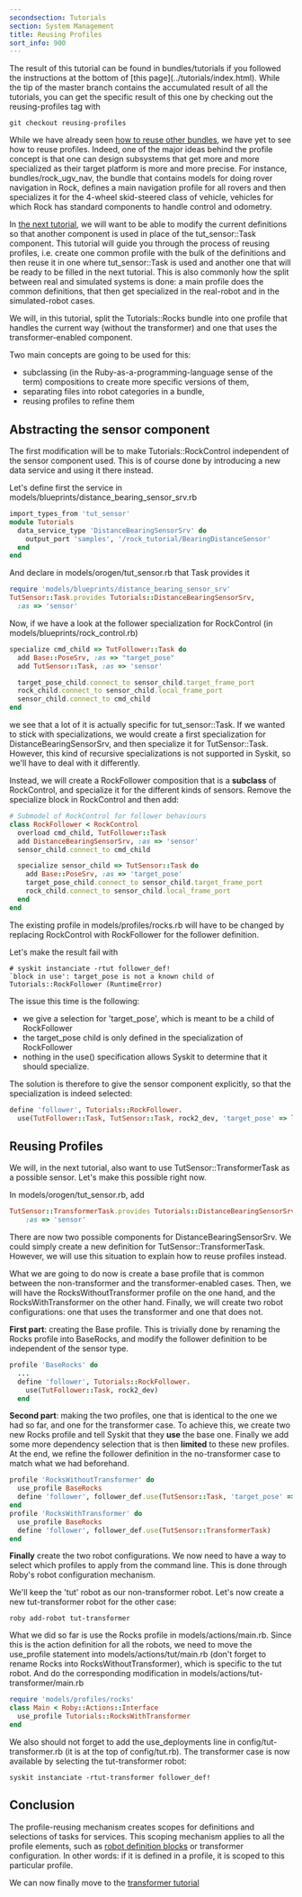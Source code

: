 ```yaml
---
secondsection: Tutorials
section: System Management
title: Reusing Profiles
sort_info: 900
---
```


<div class="note" markdown="1">
The result of this tutorial can be found in bundles/tutorials if you
followed the instructions at the bottom of [this page](../tutorials/index.html).
While the tip of the master branch contains the accumulated result of all the
tutorials, you can get the specific result of this one by checking out the
reusing-profiles tag with

~~~
git checkout reusing-profiles
~~~
</div>

While we have already seen [how to reuse other
bundles](700_file_structure.html#reusing-other-bundles), we have yet to see how
to reuse profiles. Indeed, one of the major ideas behind the profile concept is that one can design
subsystems that get more and more specialized as their target platform is more
and more precise. For instance, bundles/rock_ugv_nav, the bundle that contains
models for doing rover navigation in Rock, defines a main navigation profile for
all rovers and then specializes it for the 4-wheel skid-steered class of
vehicle, vehicles for which Rock has standard components to handle control and
odometry.

In [the next tutorial](1000_transformer.html), we will want to be able to modify
the current definitions so that another component is used in place of the
tut_sensor::Task component. This tutorial will guide you through the process of
reusing profiles, i.e. create one common profile with the bulk of the
definitions and then reuse it in one where tut_sensor::Task is used and another
one that will be ready to be filled in the next tutorial. This is also commonly
how the split between real and simulated systems is done: a main profile does
the common definitions, that then get specialized in the real-robot and in the
simulated-robot cases.

We will, in this tutorial, split the
Tutorials::Rocks bundle into one profile that handles the current way (without
the transformer) and one that uses the transformer-enabled component. 

Two main concepts are going to be used for this:

 - subclassing (in the Ruby-as-a-programming-language sense of the term)
   compositions to create more specific versions of them,
 - separating files into robot categories in a bundle,
 - reusing profiles to refine them

Abstracting the sensor component
--------------------------------
The first modification will be to make Tutorials::RockControl independent of the
sensor component used. This is of course done by introducing a new data service
and using it there instead.

Let's define first the service in models/blueprints/distance_bearing_sensor_srv.rb

~~~ ruby
import_types_from 'tut_sensor'
module Tutorials
  data_service_type 'DistanceBearingSensorSrv' do
    output_port 'samples', '/rock_tutorial/BearingDistanceSensor'
  end
end
~~~

And declare in models/orogen/tut_sensor.rb that Task provides it

~~~ ruby
require 'models/blueprints/distance_bearing_sensor_srv'
TutSensor::Task.provides Tutorials::DistanceBearingSensorSrv,
  :as => 'sensor'
~~~

Now, if we have a look at the follower specialization for RockControl (in
models/blueprints/rock_control.rb)

~~~ ruby
specialize cmd_child => TutFollower::Task do
  add Base::PoseSrv, :as => "target_pose"
  add TutSensor::Task, :as => 'sensor'

  target_pose_child.connect_to sensor_child.target_frame_port
  rock_child.connect_to sensor_child.local_frame_port
  sensor_child.connect_to cmd_child
end
~~~

we see that a lot of it is actually specific for tut_sensor::Task. If we wanted
to stick with specializations, we would create a first specialization for
DistanceBearingSensorSrv, and then specialize it for TutSensor::Task. However,
this kind of recursive specializations is not supported in Syskit, so we'll have
to deal with it differently.

Instead, we will create a RockFollower composition that is a __subclass__ of
RockControl, and specialize it for the different kinds of sensors. Remove the 
specialize block in RockControl and then add:

~~~ ruby
# Submodel of RockControl for follower behaviours
class RockFollower < RockControl
  overload cmd_child, TutFollower::Task
  add DistanceBearingSensorSrv, :as => 'sensor'
  sensor_child.connect_to cmd_child

  specialize sensor_child => TutSensor::Task do
    add Base::PoseSrv, :as => 'target_pose'
    target_pose_child.connect_to sensor_child.target_frame_port
    rock_child.connect_to sensor_child.local_frame_port
  end
end
~~~

The existing profile in models/profiles/rocks.rb will have to be changed by
replacing RockControl with RockFollower for the follower definition.

Let's make the result fail with

~~~
# syskit instanciate -rtut follower_def!
`block in use': target_pose is not a known child of Tutorials::RockFollower (RuntimeError)
~~~

The issue this time is the following:

 - we give a selection for 'target_pose', which is meant to be a child of
   RockFollower
 - the target_pose child is only defined in the specialization of RockFollower
 - nothing in the use() specification allows Syskit to determine that it should
   specialize.

The solution is therefore to give the sensor component explicitly, so that the
specialization is indeed selected:

~~~ ruby
define 'follower', Tutorials::RockFollower.
  use(TutFollower::Task, TutSensor::Task, rock2_dev, 'target_pose' => leader_def)
~~~

Reusing Profiles
----------------
We will, in the next tutorial, also want to use TutSensor::TransformerTask as a
possible sensor. Let's make this possible right now.

In models/orogen/tut_sensor.rb, add

~~~ ruby
TutSensor::TransformerTask.provides Tutorials::DistanceBearingSensorSrv,
    :as => 'sensor'
~~~

There are now two possible components for DistanceBearingSensorSrv. We
could simply create a new definition for TutSensor::TransformerTask. However,
we will use this situation to explain how to reuse profiles instead.

What we are going to do now is create a base profile that is common between the
non-transformer and the transformer-enabled cases. Then, we will have the
RocksWithoutTransformer profile on the one hand, and the RocksWithTransformer on
the other hand. Finally, we will create two robot configurations: one that uses
the transformer and one that does not.

__First part__: creating the Base profile. This is trivially done by renaming the
Rocks profile into BaseRocks, and modify the follower definition to be
independent of the sensor type.

~~~ ruby
profile 'BaseRocks' do
  ...
  define 'follower', Tutorials::RockFollower.
    use(TutFollower::Task, rock2_dev)
  end
~~~

__Second part__: making the two profiles, one that is identical to the one we
had so far, and one for the transformer case. To achieve this, we create two new
Rocks profile and tell Syskit that they __use__ the base one. Finally we add
some more dependency selection that is then __limited__ to these new profiles.
At the end, we refine the follower definition in the no-transformer case to
match what we had beforehand.

~~~ ruby
profile 'RocksWithoutTransformer' do
  use_profile BaseRocks
  define 'follower', follower_def.use(TutSensor::Task, 'target_pose' => leader_def)
end
profile 'RocksWithTransformer' do
  use_profile BaseRocks
  define 'follower', follower_def.use(TutSensor::TransformerTask)
end
~~~

__Finally__ create the two robot configurations. We now need to have a way to
select which profiles to apply from the command line. This is done through
Roby's robot configuration mechanism.

We'll keep the 'tut' robot as our non-transformer robot. Let's now create a new
tut-transformer robot for the other case:

~~~
roby add-robot tut-transformer
~~~

What we did so far is use the Rocks profile in models/actions/main.rb. Since
this is the action definition for all the robots, we need to move the
use_profile statement into models/actions/tut/main.rb (don't forget to rename Rocks into
RocksWithoutTransformer), which is specific to the tut
robot. And do the corresponding modification in
models/actions/tut-transformer/main.rb

~~~ ruby
require 'models/profiles/rocks'
class Main < Roby::Actions::Interface
  use_profile Tutorials::RocksWithTransformer
end
~~~

We also should not forget to add the use_deployments line in
config/tut-transformer.rb (it is at the top of config/tut.rb). The transformer
case is now available by selecting the tut-transformer robot:

~~~
syskit instanciate -rtut-transformer follower_def!
~~~

Conclusion
----------
The profile-reusing mechanism creates scopes for definitions and selections of
tasks for services. This scoping mechanism applies to all the profile elements,
such as [robot definition blocks](800_devices.html) or transformer
configuration. In other words: if it is defined in a profile, it is scoped to
this particular profile.

We can now finally move to the [transformer tutorial](1000_transformer.html)

